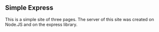 ## Simple Express
This is a simple site of three pages. The server of this site was created on Node.JS and on the express library.

